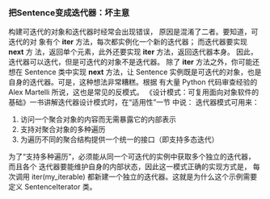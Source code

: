 ### 把Sentence变成迭代器：坏主意
构建可迭代的对象和迭代器时经常会出现错误，
原因是混淆了二者。要知道，可迭代的对 象有个 __iter__ 方法，每次都实例化一个新的迭代器；
而迭代器要实现 __next__ 方 法，返回单个元素，此外还要实现 __iter__ 方法，返回迭代器本身。 
因此，迭代器可以迭代，但是可迭代的对象不是迭代器。 除了 __iter__ 方法之外，你可能还想在 Sentence 类中实现 __next__ 方法，让 Sentence 实例既是可迭代的对象，也是自身的迭代器。可是，这种想法非常糟糕。根据 有大量 Python 代码审查经验的 Alex Martelli 所说，这也是常见的反模式。 《设计模式：可复用面向对象软件的基础》一书讲解迭代器设计模式时，在“适用性”一节 中说： 
迭代器模式可用来： 
1. 访问一个聚合对象的内容而无需暴露它的内部表示 
2. 支持对聚合对象的多种遍历 
3. 为遍历不同的聚合结构提供一个统一的接口（即支持多态迭代）

为了“支持多种遍历”，必须能从同一个可迭代的实例中获取多个独立的迭代器，
而且各个 迭代器要能维护自身的内部状态，因此这一模式正确的实现方式是，
每次调用 iter(my_iterable) 都新建一个独立的迭代器。这就是为什么这个示例需要定义 SentenceIterator 类。